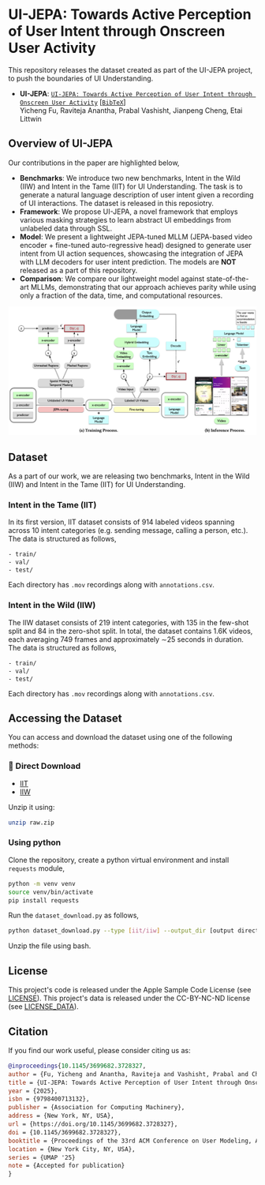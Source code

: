 # UI-JEPA: Towards Active Perception of User Intent through Onscreen User Activity
<div>

This repository releases the dataset created as part of the UI-JEPA project, to push the boundaries of UI Understanding.

- **UI-JEPA**: [`UI-JEPA: Towards Active Perception of User Intent through Onscreen User Activity`](https://arxiv.org/abs/2409.04081) [[`BibTeX`](#citation)]<br>
  Yicheng Fu, Raviteja Anantha, Prabal Vashisht, Jianpeng Cheng, Etai Littwin

## Overview of UI-JEPA
Our contributions in the paper are highlighted below,
* __Benchmarks__: We introduce two new benchmarks, Intent in the Wild (IIW) and Intent in the Tame (IIT) for UI Understanding. The task is to generate a natural language description of user intent given a recording of UI interactions. The dataset is released in this reposiotry.
* __Framework__: We propose UI-JEPA, a novel framework that employs various masking strategies to learn abstract UI embeddings from unlabeled data through SSL.
* __Model__: We present a lightweight JEPA-tuned MLLM (JEPA-based video encoder + fine-tuned auto-regressive head) designed to generate user intent from UI action sequences, showcasing the integration of JEPA with LLM decoders for user intent prediction. The models are **NOT** released as a part of this repository.
* __Comparison__: We compare our lightweight model against state-of-the-art MLLMs, demonstrating that our approach achieves parity while using only a fraction of the data, time, and computational resources.

![training_inference](assets/training_inference.png)

## Dataset
As a part of our work, we are releasing two benchmarks, Intent in the Wild (IIW) and Intent in the Tame (IIT) for UI Understanding.
### Intent in the Tame (IIT)
In its first version, IIT dataset consists of 914 labeled videos spanning across 10 intent categories (e.g. sending message, calling a person, etc.). The data is structured as follows,
```
- train/
- val/
- test/
```
Each directory has `.mov` recordings along with `annotations.csv`.

### Intent in the Wild (IIW)
The IIW dataset consists of 219 intent categories, with 135 in the few-shot split and 84 in the zero-shot split. In total, the dataset contains 1.6K videos, each averaging 749 frames and approximately ∼25 seconds in duration. The data is structured as follows,
```
- train/
- val/
- test/
```
Each directory has `.mov` recordings along with `annotations.csv`.

## Accessing the Dataset
You can access and download the dataset using one of the following methods:

### 🔗 Direct Download
- [IIT](https://ml-site.cdn-apple.com/datasets/ui-jepa/iit-1.0.0/data/raw.zip)
- [IIW](https://ml-site.cdn-apple.com/datasets/ui-jepa/iiw-1.0.0/data/raw.zip)

Unzip it using:
```bash
unzip raw.zip
```

### Using python
Clone the repository, create a python virtual environment and install `requests` module,
```bash
python -m venv venv
source venv/bin/activate
pip install requests
```
Run the `dataset_download.py` as follows,
```bash
python dataset_download.py --type [iit/iiw] --output_dir [output directory]
```
Unzip the file using bash.

## License
This project's code is released under the Apple Sample Code License (see [LICENSE](LICENSE)). This project's data is released under the CC-BY-NC-ND license (see [LICENSE_DATA](LICENSE_DATA)).

## Citation
If you find our work useful, please consider citing us as:
```bibtex
@inproceedings{10.1145/3699682.3728327,
author = {Fu, Yicheng and Anantha, Raviteja and Vashisht, Prabal and Cheng, Jianpeng and Littwin, Etai},
title = {UI-JEPA: Towards Active Perception of User Intent through Onscreen User Activity},
year = {2025},
isbn = {9798400713132},
publisher = {Association for Computing Machinery},
address = {New York, NY, USA},
url = {https://doi.org/10.1145/3699682.3728327},
doi = {10.1145/3699682.3728327},
booktitle = {Proceedings of the 33rd ACM Conference on User Modeling, Adaptation and Personalization},
location = {New York City, NY, USA},
series = {UMAP '25}
note = {Accepted for publication}
}
```
